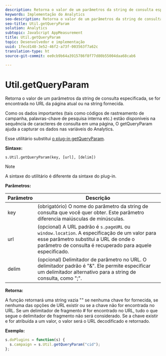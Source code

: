 ```yaml
---
description: Retorna o valor de um parâmetros da string de consulta especificada, se for encontrada no URL da página atual ou na string fornecida.
keywords: Implementação do Analytics
seo-description: Retorna o valor de um parâmetros da string de consulta especificada, se for encontrada no URL da página atual ou na string fornecida.
seo-title: Util.getQueryParam
solution: Analytics
subtopic: JavaScript AppMeasurement
title: Util.getQueryParam
topic: Desenvolvedor e implementação
uuid: 1fecd148-3e52-46f2-a73f-003563f7a62c
translation-type: ht
source-git-commit: ee0cb9b64a3915786f8f77d80b55004daa68cab6

---
```



# Util.getQueryParam

Retorna o valor de um parâmetros da string de consulta especificada, se for encontrada no URL da página atual ou na string fornecida.

Como os dados importantes (tais como códigos de rastreamento de campanha, palavras-chave de pesquisa interna etc.) estão disponíveis na sequência de caracteres de consulta em uma página, O getQueryParam ajuda a capturar os dados nas variáveis do Analytics.

Esse utilitário substitui [o plug-in getQueryParam](../../implement/js-implementation/plugins/getqueryparam.md#concept_E3D0FEC81E1F4987B39CC467F19FFCFF).

**Sintaxe:**

```
s.Util.getQueryParam(key, [url], [delim])
```

>[!NOTE]
>
>A sintaxe do utilitário é diferente da sintaxe do plug-in.

**Parâmetros:**

| Parâmetro | Descrição |
|---|---|
| key | (obrigatório) O nome do parâmetro da string de consulta que você quer obter. Este parâmetro diferencia maiúsculas de minúsculas. |
| url | (opcional) A URL padrão é `s.pageURL` ou `window.location`. A especificação de um valor para esse parâmetro substitui a URL de onde o parâmetro de consulta é recuperado para aquele especificado. |
| delim | (opcional) Delimitador de parâmetro no URL. O delimitador padrão é "&amp;". Ele permite especificar um delimitador alternativo para a string de consulta, como ";". |

**Retorna:**

A função retornará uma string vazia "" se nenhuma chave for fornecida, se nenhuma das opções de URL existir ou se a chave não for encontrada no URL. Se um delimitador de fragmento # for encontrado no URL, tudo o que segue o delimitador de fragmento não será considerado. Se a chave existir e for atribuída a um valor, o valor será o URL decodificado e retornado.

**Exemplo:**

```js
s.doPlugins = function(s) { 
  s.campaign = s.Util.getQueryParam("cid"); 
};
```

